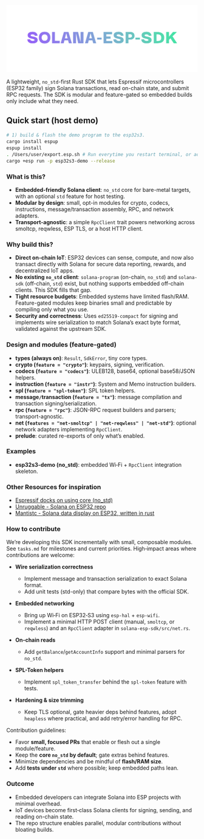 ![Solana ESP SDK](./img/banner.png "Solana ESP SDK")

A lightweight, `no_std`-first Rust SDK that lets Espressif microcontrollers (ESP32 family) sign Solana transactions, read on-chain state, and submit RPC requests. The SDK is modular and feature-gated so embedded builds only include what they need.


## Quick start (host demo)
```bash
# 1) build & flash the demo program to the esp32s3. 
cargo install espup
espup install
. /Users/user/export.esp.sh # Run everytime you restart terminal, or add to your PATH. 
cargo +esp run -p esp32s3-demo --release
```


### What is this?
- **Embedded-friendly Solana client**: `no_std` core for bare-metal targets, with an optional `std` feature for host testing.
- **Modular by design**: small, opt-in modules for crypto, codecs, instructions, message/transaction assembly, RPC, and network adapters.
- **Transport-agnostic**: a simple `RpcClient` trait powers networking across smoltcp, reqwless, ESP TLS, or a host HTTP client.


### Why build this?
- **Direct on-chain IoT**: ESP32 devices can sense, compute, and now also transact directly with Solana for secure data reporting, rewards, and decentralized IoT apps.
- **No existing `no_std` client**: `solana-program` (on-chain, `no_std`) and `solana-sdk` (off-chain, `std`) exist, but nothing supports embedded off-chain clients. This SDK fills that gap.
- **Tight resource budgets**: Embedded systems have limited flash/RAM. Feature-gated modules keep binaries small and predictable by compiling only what you use.
- **Security and correctness**: Uses `ed25519-compact` for signing and implements wire serialization to match Solana’s exact byte format, validated against the upstream SDK.


### Design and modules (feature-gated)
- **types (always on)**: `Result`, `SdkError`, tiny core types.
- **crypto (`feature = "crypto"`)**: keypairs, signing, verification.
- **codecs (`feature = "codecs"`)**: ULEB128, base64, optional base58/JSON helpers.
- **instruction (`feature = "instr"`)**: System and Memo instruction builders.
- **spl (`feature = "spl-token"`)**: SPL token helpers.
- **message`/`transaction (`feature = "tx"`)**: message compilation and transaction signing/serialization.
- **rpc (`feature = "rpc"`)**: JSON-RPC request builders and parsers; transport-agnostic.
- **net (`features = "net-smoltcp" | "net-reqwless" | "net-std"`)**: optional network adapters implementing `RpcClient`.
- **prelude**: curated re-exports of only what’s enabled.


### Examples
- **esp32s3-demo (no_std)**: embedded Wi‑Fi + `RpcClient` integration skeleton.

### Other Resources for inspiration
- [Espressif docks on using core (no_std)](https://docs.espressif.com/projects/rust/book/overview/using-the-core-library.html)
- [Unruggable - Solana on ESP32 repo](https://github.com/hogyzen12/unruggable-rust-esp32/tree/master)
- [Mantistc - Solana data display on ESP32, written in rust](https://github.com/Mantistc/esp32-ssd1306-solana)

### How to contribute
We’re developing this SDK incrementally with small, composable modules. See `tasks.md` for milestones and current priorities. High‑impact areas where contributions are welcome:

- **Wire serialization correctness**
  - Implement message and transaction serialization to exact Solana format.
  - Add unit tests (std-only) that compare bytes with the official SDK.

- **Embedded networking**
  - Bring up Wi‑Fi on ESP32‑S3 using `esp-hal` + `esp-wifi`.
  - Implement a minimal HTTP POST client (manual, `smoltcp`, or `reqwless`) and an `RpcClient` adapter in `solana-esp-sdk/src/net.rs`.

- **On‑chain reads**
  - Add `getBalance`/`getAccountInfo` support and minimal parsers for `no_std`.

- **SPL-Token helpers**
  - Implement `spl_token_transfer` behind the `spl-token` feature with tests.

- **Hardening & size trimming**
  - Keep TLS optional, gate heavier deps behind features, adopt `heapless` where practical, and add retry/error handling for RPC.

Contribution guidelines:
- Favor **small, focused PRs** that enable or flesh out a single module/feature.
- Keep the **core `no_std` by default**; gate extras behind features.
- Minimize dependencies and be mindful of **flash/RAM size**.
- Add **tests under `std`** where possible; keep embedded paths lean.


### Outcome
- Embedded developers can integrate Solana into ESP projects with minimal overhead.
- IoT devices become first‑class Solana clients for signing, sending, and reading on-chain state.
- The repo structure enables parallel, modular contributions without bloating builds.